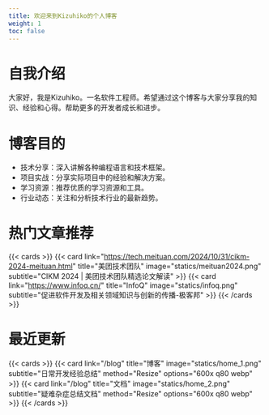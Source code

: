 ```yaml
---
title: 欢迎来到Kizuhiko的个人博客
weight: 1
toc: false
---
```


# 自我介绍
大家好，我是Kizuhiko。一名软件工程师。希望通过这个博客与大家分享我的知识、经验和心得。帮助更多的开发者成长和进步。

# 博客目的
- 技术分享：深入讲解各种编程语言和技术框架。
- 项目实战：分享实际项目中的经验和解决方案。
- 学习资源：推荐优质的学习资源和工具。
- 行业动态：关注和分析技术行业的最新趋势。


# 热门文章推荐
{{< cards >}}
{{< card link="https://tech.meituan.com/2024/10/31/cikm-2024-meituan.html" title="美团技术团队" image="statics/meituan2024.png" subtitle="CIKM 2024 | 美团技术团队精选论文解读" >}}
{{< card link="https://www.infoq.cn/" title="InfoQ" image="statics/infoq.png" subtitle="促进软件开发及相关领域知识与创新的传播-极客邦" >}}
{{< /cards >}}

# 最近更新
{{< cards >}}
{{< card link="/blog" title="博客" image="statics/home_1.png" subtitle="日常开发经验总结" method="Resize" options="600x q80 webp" >}}
{{< card link="/blog" title="文档" image="statics/home_2.png" subtitle="疑难杂症总结文档" method="Resize" options="600x q80 webp" >}}
{{< /cards >}}

